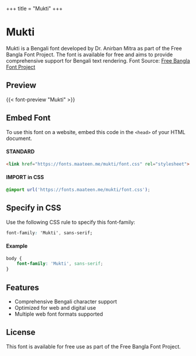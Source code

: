 +++
title = "Mukti"
+++

# Mukti

Mukti is a Bengali font developed by Dr. Anirban Mitra as part of the Free Bangla Font Project. The font is available for free and aims to provide comprehensive support for Bengali text rendering. Font Source: [Free Bangla Font Project](http://www.nongnu.org/freebangfont/)

## Preview

{{< font-preview "Mukti" >}}

## Embed Font

To use this font on a website, embed this code in the `<head>` of your HTML document.

#### STANDARD

```html
<link href="https://fonts.maateen.me/mukti/font.css" rel="stylesheet">
```

#### IMPORT in CSS

```css
@import url('https://fonts.maateen.me/mukti/font.css');
```

## Specify in CSS

Use the following CSS rule to specify this font-family:

```css
font-family: 'Mukti', sans-serif;
```

#### Example

```css
body {
    font-family: 'Mukti', sans-serif;
}
```

## Features
- Comprehensive Bengali character support
- Optimized for web and digital use
- Multiple web font formats supported

## License
This font is available for free use as part of the Free Bangla Font Project.
